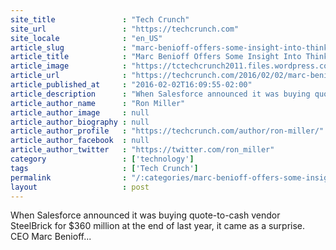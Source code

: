 ```yaml
---
site_title               : "Tech Crunch"
site_url                 : "https://techcrunch.com"
site_locale              : "en_US"
article_slug             : "marc-benioff-offers-some-insight-into-thinking-behind-steelbrick-purchase"
article_title            : "Marc Benioff Offers Some Insight Into Thinking Behind SteelBrick Purchase"
article_image            : "https://tctechcrunch2011.files.wordpress.com/2016/02/screen-shot-2016-02-02-at-3-55-58-pm.png?w=764&h=400&crop=1"
article_url              : "https://techcrunch.com/2016/02/02/marc-benioff-offers-some-insight-into-thinking-behind-steelbrick-purchase/"
article_published_at     : "2016-02-02T16:09:55-02:00"
article_description      : "When Salesforce announced it was buying quote-to-cash vendor SteelBrick for $360 million at the end of last year, it came as a surprise. CEO Marc Benioff..."
article_author_name      : "Ron Miller"
article_author_image     : null
article_author_biography : null
article_author_profile   : "https://techcrunch.com/author/ron-miller/"
article_author_facebook  : null
article_author_twitter   : "https://twitter.com/ron_miller"
category                 : ['technology']
tags                     : ['Tech Crunch']
permalink                : "/:categories/marc-benioff-offers-some-insight-into-thinking-behind-steelbrick-purchase/"
layout                   : post
---
```


When Salesforce announced it was buying quote-to-cash vendor SteelBrick for $360 million at the end of last year, it came as a surprise. CEO Marc Benioff...
